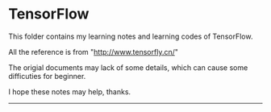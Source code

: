 # TensorFlow

This folder contains my learning notes and learning codes of TensorFlow.

All the reference is from "http://www.tensorfly.cn/"

The origial documents may lack of some details, which can cause some difficuties for beginner.

I hope these notes may help, thanks.

---
